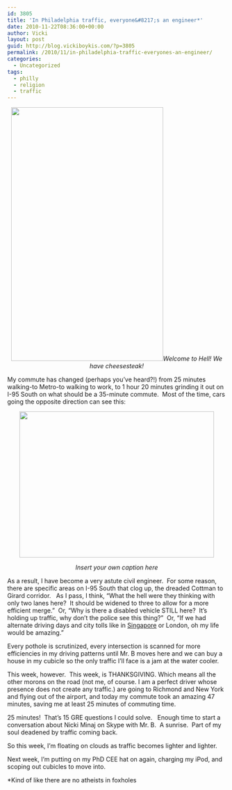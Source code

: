 ```yaml
---
id: 3805
title: 'In Philadelphia traffic, everyone&#8217;s an engineer*'
date: 2010-11-22T08:36:00+00:00
author: Vicki
layout: post
guid: http://blog.vickiboykis.com/?p=3805
permalink: /2010/11/in-philadelphia-traffic-everyones-an-engineer/
categories:
  - Uncategorized
tags:
  - philly
  - religion
  - traffic
---
```

<p style="text-align: center;">
  <a href="http://blog.vickiboykis.com/wp-content/uploads/2010/11/Photo-on-2010-11-22-at-08.18.jpg"></a><a href="http://blog.vickiboykis.com/wp-content/uploads/2010/11/wpid-IMAG0436.jpg"><img class="aligncenter size-full wp-image-3905" title="wpid-IMAG0436.jpg" src="http://blog.vickiboykis.com/wp-content/uploads/2010/11/wpid-IMAG0436.jpg" alt="" width="350" height="583" /></a><em>Welcome to Hell! We have cheesesteak! </em>
</p>

<p style="text-align: left;">
  My commute has changed (perhaps you&#8217;ve heard?!) from 25 minutes walking-to Metro-to walking to work, to 1 hour 20 minutes grinding it out on I-95 South on what should be a 35-minute commute.  Most of the time, cars going the opposite direction can see this:
</p>

<p style="text-align: center;">
  <a href="http://blog.vickiboykis.com/wp-content/uploads/2010/11/Photo-on-2010-11-22-at-08.18.jpg"><img class="aligncenter" title="Photo on 2010-11-22 at 08.18" src="http://blog.vickiboykis.com/wp-content/uploads/2010/11/Photo-on-2010-11-22-at-08.18.jpg" alt="" width="448" height="336" /></a>
</p>

<p style="text-align: center;">
  <em>Insert your own caption here</em>
</p>

As a result, I have become a very astute civil engineer.  For some reason, there are specific areas on I-95 South that clog up, the dreaded Cottman to Girard corridor.   As I pass, I think, &#8220;What the hell were they thinking with only two lanes here?  It should be widened to three to allow for a more efficient merge.&#8221;  Or, &#8220;Why is there a disabled vehicle STILL here?  It&#8217;s holding up traffic, why don&#8217;t the police see this thing?&#8221;  Or, &#8220;If we had alternate driving days and city tolls like in [Singapore](http://www.expatsingapore.com/content/view/1152) or London, oh my life would be amazing.&#8221;

Every pothole is scrutinized, every intersection is scanned for more efficiencies in my driving patterns until Mr. B moves here and we can buy a house in my cubicle so the only traffic I&#8217;ll face is a jam at the water cooler.

This week, however.  This week, is THANKSGIVING. Which means all the other morons on the road (not me, of course. I am a perfect driver whose presence does not create any traffic.) are going to Richmond and New York and flying out of the airport, and today my commute took an amazing 47 minutes, saving me at least 25 minutes of commuting time.

25 minutes!  That&#8217;s 15 GRE questions I could solve.   Enough time to start a conversation about Nicki Minaj on Skype with Mr. B.  A sunrise.  Part of my soul deadened by traffic coming back.

So this week, I&#8217;m floating on clouds as traffic becomes lighter and lighter.

Next week, I&#8217;m putting on my PhD CEE hat on again, charging my iPod, and scoping out cubicles to move into.

*Kind of like there are no atheists in foxholes